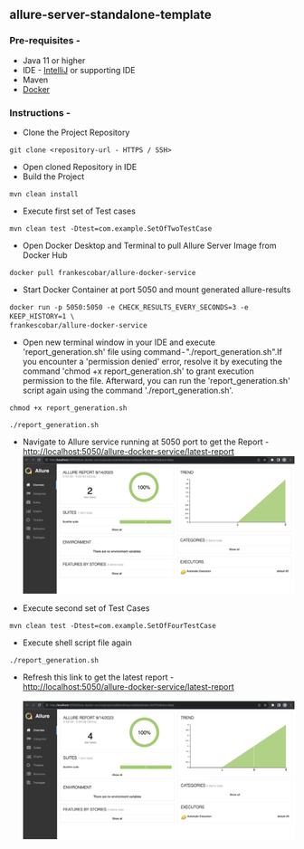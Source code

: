 ## allure-server-standalone-template

### Pre-requisites - 

- Java 11 or higher
- IDE - [IntelliJ](https://www.jetbrains.com/edu-products/download/#section=idea) or supporting IDE
- Maven
- [Docker](https://www.docker.com/products/docker-desktop/)

### Instructions - 

- Clone the Project Repository
```
git clone <repository-url - HTTPS / SSH>
```

- Open cloned Repository in IDE
- Build the Project 
```
mvn clean install
```

- Execute first set of Test cases
```
mvn clean test -Dtest=com.example.SetOfTwoTestCase 
```


- Open Docker Desktop and Terminal to pull Allure Server Image from Docker Hub
```
docker pull frankescobar/allure-docker-service
```


- Start Docker Container at port 5050 and mount generated allure-results
```
docker run -p 5050:5050 -e CHECK_RESULTS_EVERY_SECONDS=3 -e KEEP_HISTORY=1 \
frankescobar/allure-docker-service
```

- Open new terminal window in your IDE and execute 'report_generation.sh' file using command - "./report_generation.sh".If you encounter a 'permission denied' error, resolve it by executing the command 'chmod +x report_generation.sh' to grant execution permission to the file. Afterward, you can run the 'report_generation.sh' script again using the command './report_generation.sh'.
```
chmod +x report_generation.sh
```
```
./report_generation.sh
```

- Navigate to Allure service running at 5050 port to get the Report - <br>
  [http://localhost:5050/allure-docker-service/latest-report](http://localhost:5050/allure-docker-service/latest-report)
  ![Report with two Test Cases](./report-images/set_of_two_testcases_image.png)


- Execute second set of Test Cases
```
mvn clean test -Dtest=com.example.SetOfFourTestCase 
```

- Execute shell script file again 
```
./report_generation.sh
```

- Refresh this link to get the latest report - <br>
  [http://localhost:5050/allure-docker-service/latest-report](http://localhost:5050/allure-docker-service/latest-report) <br><br>
  ![Report with two Test Cases](./report-images/set_of_four_testcases_image.png)


